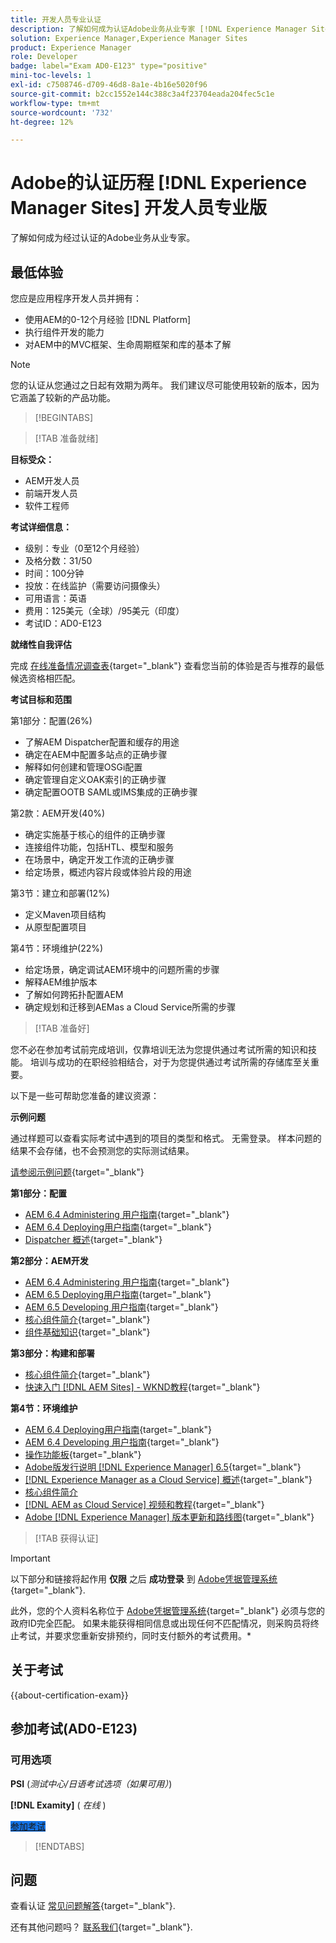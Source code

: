 ```yaml
---
title: 开发人员专业认证
description: 了解如何成为认证Adobe业务从业专家 [!DNL Experience Manager Sites].
solution: Experience Manager,Experience Manager Sites
product: Experience Manager
role: Developer
badge: label="Exam AD0-E123" type="positive"
mini-toc-levels: 1
exl-id: c7508746-d709-46d8-8a1e-4b16e5020f96
source-git-commit: b2cc1552e144c388c3a4f23704eada204fec5c1e
workflow-type: tm+mt
source-wordcount: '732'
ht-degree: 12%

---
```


# Adobe的认证历程 [!DNL Experience Manager Sites] 开发人员专业版

了解如何成为经过认证的Adobe业务从业专家。

## 最低体验

您应是应用程序开发人员并拥有：

* 使用AEM的0-12个月经验 [!DNL Platform]
* 执行组件开发的能力
* 对AEM中的MVC框架、生命周期框架和库的基本了解

>[!NOTE]
>
>您的认证从您通过之日起有效期为两年。 我们建议尽可能使用较新的版本，因为它涵盖了较新的产品功能。

>[!BEGINTABS]

>[!TAB 准备就绪]

**目标受众：**

* AEM开发人员
* 前端开发人员
* 软件工程师

**考试详细信息：**

* 级别：专业（0至12个月经验）
* 及格分数：31/50
* 时间：100分钟
* 投放：在线监护（需要访问摄像头）
* 可用语言：英语
* 费用：125美元（全球）/95美元（印度）
* 考试ID：AD0-E123

**就绪性自我评估**

完成 [在线准备情况调查表](https://scorpion.caveon.com/launchpad/ad-q-e123-readiness-questionnaire-for-adobe-experience-manager-sites-developer-professional-exam){target="_blank"} 查看您当前的体验是否与推荐的最低候选资格相匹配。

**考试目标和范围**

第1部分：配置(26%)

* 了解AEM Dispatcher配置和缓存的用途
* 确定在AEM中配置多站点的正确步骤
* 解释如何创建和管理OSGi配置
* 确定管理自定义OAK索引的正确步骤
* 确定配置OOTB SAML或IMS集成的正确步骤

第2款：AEM开发(40%)

* 确定实施基于核心的组件的正确步骤
* 连接组件功能，包括HTL、模型和服务
* 在场景中，确定开发工作流的正确步骤
* 给定场景，概述内容片段或体验片段的用途

第3节：建立和部署(12%)

* 定义Maven项目结构
* 从原型配置项目

第4节：环境维护(22%)

* 给定场景，确定调试AEM环境中的问题所需的步骤
* 解释AEM维护版本
* 了解如何跨拓扑配置AEM
* 确定规划和迁移到AEMas a Cloud Service所需的步骤

>[!TAB 准备好]

您不必在参加考试前完成培训，仅靠培训无法为您提供通过考试所需的知识和技能。 培训与成功的在职经验相结合，对于为您提供通过考试所需的存储库至关重要。

以下是一些可帮助您准备的建议资源：

**示例问题**

通过样题可以查看实际考试中遇到的项目的类型和格式。 无需登录。 样本问题的结果不会存储，也不会预测您的实际测试结果。

[请参阅示例问题](https://scorpion.caveon.com/launchpad/ad3-e123-adobe-experience-manager-sites-developer-professional-sample-questions){target="_blank"}

**第1部分：配置**

* [AEM 6.4 Administering 用户指南](https://experienceleague.adobe.com/docs/experience-manager-64/administering/home.html){target="_blank"}
* [AEM 6.4 Deploying用户指南](https://experienceleague.adobe.com/docs/experience-manager-64/deploying/home.html){target="_blank"}
* [Dispatcher 概述](https://experienceleague.adobe.com/docs/experience-manager-dispatcher/using/dispatcher.html){target="_blank"}

**第2部分：AEM开发**

* [AEM 6.4 Administering 用户指南](https://experienceleague.adobe.com/docs/experience-manager-64/administering/home.html){target="_blank"}
* [AEM 6.5 Deploying用户指南](https://experienceleague.adobe.com/docs/experience-manager-65/deploying/home.html){target="_blank"}
* [AEM 6.5 Developing 用户指南](https://experienceleague.adobe.com/docs/experience-manager-65/developing/home.html){target="_blank"}
* [核心组件简介](https://experienceleague.adobe.com/docs/experience-manager-core-components/using/introduction.html){target="_blank"}
* [组件基础知识](https://experienceleague.adobe.com/docs/experience-manager-learn/getting-started-wknd-tutorial-develop/project-archetype/component-basics.html){target="_blank"}

**第3部分：构建和部署**

* [核心组件简介](https://experienceleague.adobe.com/docs/experience-manager-core-components/using/introduction.html){target="_blank"}
* [快速入门 [!DNL AEM Sites] - WKND教程](https://experienceleague.adobe.com/docs/experience-manager-learn/getting-started-wknd-tutorial-develop/overview.html){target="_blank"}


**第4节：环境维护**

* [AEM 6.4 Deploying用户指南](https://experienceleague.adobe.com/docs/experience-manager-64/deploying/home.html?lang=zh-Hans){target="_blank"}
* [AEM 6.4 Developing 用户指南](https://experienceleague.adobe.com/docs/experience-manager-64/developing/home.html?lang=en){target="_blank"}
* [操作功能板](https://experienceleague.adobe.com/docs/experience-manager-65/administering/operations/operations-dashboard.html?lang=en#automated-maintenance-tasks){target="_blank"}
* [Adobe版发行说明 [!DNL Experience Manager] 6.5](https://experienceleague.adobe.com/docs/experience-manager-65/release-notes/service-pack/sp-release-notes.html){target="_blank"}
* [[!DNL Experience Manager as a Cloud Service] 概述](https://experienceleague.adobe.com/docs/experience-manager-cloud-service/content/home.html){target="_blank"}
* [核心组件简介](https://experienceleague.adobe.com/docs/experience-manager-core-components/using/introduction.html)
* [[!DNL AEM as Cloud Service] 视频和教程](https://experienceleague.adobe.com/docs/experience-manager-learn/cloud-service/overview.html){target="_blank"}
* [Adobe [!DNL Experience Manager] 版本更新和路线图](https://experienceleague.adobe.com/docs/experience-manager-release-information/aem-release-updates/home.html){target="_blank"}

>[!TAB 获得认证]

>[!IMPORTANT]
>
>以下部分和链接将起作用 **仅限**  之后 **成功登录** 到 [Adobe凭据管理系统](https://www.certmetrics.com/adobe){target="_blank"}.
>
>此外，您的个人资料名称位于 [Adobe凭据管理系统](https://www.certmetrics.com/adobe){target="_blank"} 必须与您的政府ID完全匹配。 如果未能获得相同信息或出现任何不匹配情况，则采购员将终止考试，并要求您重新安排预约，同时支付额外的考试费用。*

## 关于考试

{{about-certification-exam}}

## 参加考试(AD0-E123)

### 可用选项

**PSI** (*测试中心/日语考试选项（如果可用）*)

**[!DNL Examity]** ( *在线* )

<a href="https://www.certmetrics.com/adobe/candidate/examity_sso.aspx?eid=AD0-E123" target="_blank" class="spectrum-Button spectrum-Button--fill spectrum-Button--accent spectrum-Button--sizeM is-margin-bottom-big-big at-element-click-tracking" style="background-color:#1473E6">

<span class="spectrum-Button-label has-no-wrap">
   参加考试
</span>
</a>

>[!ENDTABS]

## 问题

查看认证 [常见问题解答](https://experienceleague.adobe.com/docs/certification/certification/faq.html){target="_blank"}.

还有其他问题吗？ [联系我们](mailto:certif@adobe.com){target="_blank"}.
